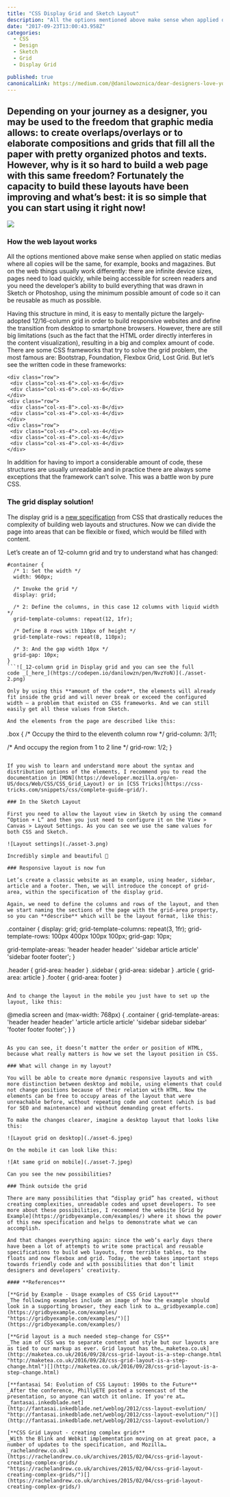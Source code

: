 ```yaml
---
title: "CSS Display Grid and Sketch Layout"
description: "All the options mentioned above make sense when applied on static medias where all copies will be the same, for example, books and magazines. But on the web things usually work differently: there are…"
date: "2017-09-23T13:00:43.958Z"
categories: 
  - CSS
  - Design
  - Sketch
  - Grid
  - Display Grid

published: true
canonicalLink: https://medium.com/@danilowoznica/dear-designers-love-your-developers-because-theyve-learned-display-grid-and-you-ve-done-it-too-1a24eb8bd0
---
```


## Depending on your journey as a designer, you may be used to the freedom that graphic media allows: to create overlaps/overlays or to elaborate compositions and grids that fill all the paper with pretty organized photos and texts. However, why is it so hard to build a web page with this same freedom? Fortunately the capacity to build these layouts have been improving and what’s best: it is so simple that you can start using it right now!

![](./asset-1.jpeg)

### How the web layout works

All the options mentioned above make sense when applied on static medias where all copies will be the same, for example, books and magazines. But on the web things usually work differently: there are infinite device sizes, pages need to load quickly, while being accessible for screen readers and you need the developer’s ability to build everything that was drawn in Sketch or Photoshop, using the minimum possible amount of code so it can be reusable as much as possible.

Having this structure in mind, it is easy to mentally picture the largely-adopted 12/16-column grid in order to build responsive websites and define the transition from desktop to smartphone browsers. However, there are still big limitations (such as the fact that the HTML order directly interferes in the content visualization), resulting in a big and complex amount of code. There are some CSS frameworks that try to solve the grid problem, the most famous are: Bootstrap, Foundation, Flexbox Grid, Lost Grid. But let’s see the written code in these frameworks:

```
<div class="row">
 <div class="col-xs-6">.col-xs-6</div>
 <div class="col-xs-6">.col-xs-6</div>
</div>
<div class="row">
 <div class="col-xs-8">.col-xs-8</div>
 <div class="col-xs-4">.col-xs-4</div>
</div>
<div class="row">
 <div class="col-xs-4">.col-xs-4</div>
 <div class="col-xs-4">.col-xs-4</div>
 <div class="col-xs-4">.col-xs-4</div>
</div>
```

In addition for having to import a considerable amount of code, these structures are usually unreadable and in practice there are always some exceptions that the framework can’t solve. This was a battle won by pure CSS.

### The grid display solution!

The display grid is a [new specification](https://developer.mozilla.org/en-US/docs/Web/CSS/CSS_Grid_Layout) from CSS that drastically reduces the complexity of building web layouts and structures. Now we can divide the page into areas that can be flexible or fixed, which would be filled with content.

Let’s create an of 12-column grid and try to understand what has changed:

```
#container {
  /* 1: Set the width */
  width: 960px;

  /* Invoke the grid */
  display: grid;

  /* 2: Define the columns, in this case 12 columns with liquid width */
  grid-template-columns: repeat(12, 1fr);

  /* Define 8 rows with 110px of height */
  grid-template-rows: repeat(8, 110px);

  /* 3: And the gap width 10px */
  grid-gap: 10px;
}
```![_12-column grid in Display grid and you can see the full code _[_here_](https://codepen.io/danilowzn/pen/NvzYoN)](./asset-2.png)

Only by using this **amount of the code**, the elements will already fit inside the grid and will never break or exceed the configured width — a problem that existed on CSS frameworks. And we can still easily get all these values from Sketch.

And the elements from the page are described like this:

```
.box {
  /* Occupy the third to the eleventh column row */
  grid-column: 3/11;

  /* And occupy the region from 1 to 2 line */
  grid-row: 1/2;
}
```

If you wish to learn and understand more about the syntax and distribution options of the elements, I recommend you to read the documentation in [MDN](https://developer.mozilla.org/en-US/docs/Web/CSS/CSS_Grid_Layout) or in [CSS Tricks](https://css-tricks.com/snippets/css/complete-guide-grid/).

### In the Sketch Layout

First you need to allow the layout view in Sketch by using the command “Option + L” and then you just need to configure it on the View > Canvas > Layout Settings. As you can see we use the same values for both CSS and Sketch.

![Layout settings](./asset-3.png)

Incredibly simple and beautiful 🙂

### Responsive layout is now fun

Let’s create a classic website as an example, using header, sidebar, article and a footer. Then, we will introduce the concept of grid-area, within the specification of the display grid.

Again, we need to define the columns and rows of the layout, and then we start naming the sections of the page with the grid-area property, so you can **describe** which will be the layout format, like this:

```
.container {
 display: grid;
 grid-template-columns: repeat(3, 1fr);
 grid-template-rows: 100px 400px 100px 100px;
 grid-gap: 10px;

 grid-template-areas: 'header header header'
                      'sidebar article article'
                      'sidebar footer footer';
}

.header { grid-area: header }
.sidebar { grid-area: sidebar }
.article { grid-area: article }
.footer { grid-area: footer }
```![_Classic desktop website, but in display grid and you can see the full code _[_here_](https://codepen.io/danilowzn/pen/rzRzzE?editors=1100)](./asset-4.jpeg)

And to change the layout in the mobile you just have to set up the layout, like this:

```
@media screen and (max-width: 768px) {
  .container {
    grid-template-areas: 'header header header'
                         'article article article'
                         'sidebar sidebar sidebar'
                         'footer footer footer';
  }
}
```![_Classic mobile website, you can see the full code _[_here_](https://codepen.io/danilowzn/pen/rzRzzE?editors=1100)](./asset-5.jpeg)

As you can see, it doesn’t matter the order or position of HTML, because what really matters is how we set the layout position in CSS.

### What will change in my layout?

You will be able to create more dynamic responsive layouts and with more distinction between desktop and mobile, using elements that could not change positions because of their relation with HTML. Now the elements can be free to occupy areas of the layout that were unreachable before, without repeating code and content (which is bad for SEO and maintenance) and without demanding great efforts.

To make the changes clearer, imagine a desktop layout that looks like this:

![Layout grid on desktop](./asset-6.jpeg)

On the mobile it can look like this:

![At same grid on mobile](./asset-7.jpeg)

Can you see the new possibilities?

### Think outside the grid

There are many possibilities that “display grid” has created, without creating complexities, unreadable codes and upset developers. To see more about these possibilities, I recommend the website [Grid by Example](https://gridbyexample.com/examples/) where it shows the power of this new specification and helps to demonstrate what we can accomplish.

And that changes everything again: since the web’s early days there have been a lot of attempts to write some practical and reusable specifications to build web layouts, from terrible tables, to the floats and now flexbox and grid. Today, the web takes important steps towards friendly code and with possibilities that don’t limit designers and developers’ creativity.

#### **References**

[**Grid by Example - Usage examples of CSS Grid Layout**  
_The following examples include an image of how the example should look in a supporting browser, they each link to a…_gridbyexample.com](https://gridbyexample.com/examples/ "https://gridbyexample.com/examples/")[](https://gridbyexample.com/examples/)

[**Grid layout is a much needed step-change for CSS**  
_The aim of CSS was to separate content and style but our layouts are as tied to our markup as ever. Grid layout has the…_maketea.co.uk](http://maketea.co.uk/2016/09/28/css-grid-layout-is-a-step-change.html "http://maketea.co.uk/2016/09/28/css-grid-layout-is-a-step-change.html")[](http://maketea.co.uk/2016/09/28/css-grid-layout-is-a-step-change.html)

[**fantasai 54: Evolution of CSS Layout: 1990s to the Future**  
_After the conference, PhillyETE posted a screencast of the presentation, so anyone can watch it online. If you're at…_fantasai.inkedblade.net](http://fantasai.inkedblade.net/weblog/2012/css-layout-evolution/ "http://fantasai.inkedblade.net/weblog/2012/css-layout-evolution/")[](http://fantasai.inkedblade.net/weblog/2012/css-layout-evolution/)

[**CSS Grid Layout - creating complex grids**  
_With the Blink and Webkit implementation moving on at great pace, a number of updates to the specification, and Mozilla…_rachelandrew.co.uk](https://rachelandrew.co.uk/archives/2015/02/04/css-grid-layout-creating-complex-grids/ "https://rachelandrew.co.uk/archives/2015/02/04/css-grid-layout-creating-complex-grids/")[](https://rachelandrew.co.uk/archives/2015/02/04/css-grid-layout-creating-complex-grids/)
